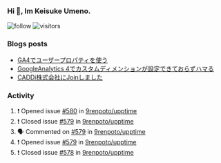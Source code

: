 ### Hi 👋, Im Keisuke Umeno.

<!--
**9renpoto/9renpoto** is a ✨ _special_ ✨ repository because its `README.md` (this file) appears on your GitHub profile.

Here are some ideas to get you started:

- 🔭 I’m currently working on ...
- 🌱 I’m currently learning ...
- 👯 I’m looking to collaborate on ...
- 🤔 I’m looking for help with ...
- 💬 Ask me about ...
- 📫 How to reach me: ...
- 😄 Pronouns: ...
- ⚡ Fun fact: ...
-->

![follow](https://img.shields.io/github/followers/9renpoto?label=Follow&style=social)
![visitors](https://komarev.com/ghpvc/?username=9renpoto&label=Profile%20views&color=0e75b6&style=flat)

### Blogs posts

<!-- BLOG-POST-LIST:START -->
- [GA4でユーザープロパティを使う](https://9renpoto.dev/2021/02/21/google-analytics-4-user-properties/)
- [GoogleAnalytics 4でカスタムディメンションが設定できておらずハマる](https://9renpoto.dev/2021/02/13/google-analytics-4/)
- [CADDi株式会社にJoinしました](https://9renpoto.dev/2020/12/05/join/)
<!-- BLOG-POST-LIST:END -->

### Activity

<!--START_SECTION:activity-->
1. ❗️ Opened issue [#580](https://github.com/9renpoto/upptime/issues/580) in [9renpoto/upptime](https://github.com/9renpoto/upptime)
2. ❗️ Closed issue [#579](https://github.com/9renpoto/upptime/issues/579) in [9renpoto/upptime](https://github.com/9renpoto/upptime)
3. 🗣 Commented on [#579](https://github.com/9renpoto/upptime/issues/579) in [9renpoto/upptime](https://github.com/9renpoto/upptime)
4. ❗️ Opened issue [#579](https://github.com/9renpoto/upptime/issues/579) in [9renpoto/upptime](https://github.com/9renpoto/upptime)
5. ❗️ Closed issue [#578](https://github.com/9renpoto/upptime/issues/578) in [9renpoto/upptime](https://github.com/9renpoto/upptime)
<!--END_SECTION:activity-->

<!--START_SECTION:waka-->
<!--END_SECTION:waka-->

